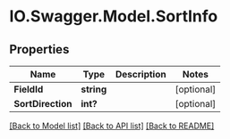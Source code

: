 # IO.Swagger.Model.SortInfo
## Properties

Name | Type | Description | Notes
------------ | ------------- | ------------- | -------------
**FieldId** | **string** |  | [optional] 
**SortDirection** | **int?** |  | [optional] 

[[Back to Model list]](../README.md#documentation-for-models) [[Back to API list]](../README.md#documentation-for-api-endpoints) [[Back to README]](../README.md)

